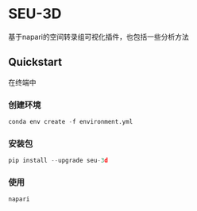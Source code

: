 # SEU-3D
基于napari的空间转录组可视化插件，也包括一些分析方法

## Quickstart
在终端中
### 创建环境
```python
conda env create -f environment.yml
```
### 安装包
```python
pip install --upgrade seu-3d
```
### 使用
```python
napari
```
